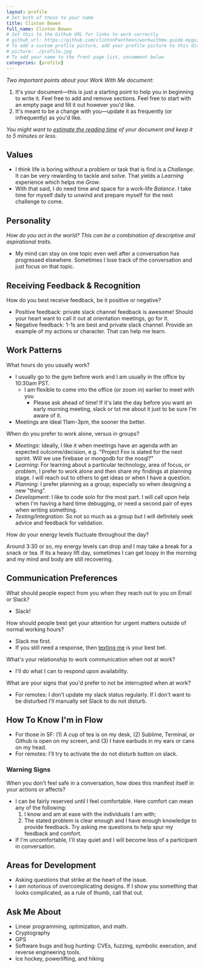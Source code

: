 ```yaml
---
layout: profile
# Set both of these to your name
title: Clinton Bowen
full_name: Clinton Bowen
# Set this to the Github URL for links to work correctly
# github_url: https://github.com/clintonPantheon/workwithme.guide-myguide/
# To add a custom profile picture, add your profile picture to this directory, update, and uncomment the relative link below.
# picture: ./profile.jpg
# To add your name to the front page list, uncomment below
categories: [profile]
---
```


_Two important points about your Work With Me document:_

1. It's your document—this is just a starting point to help you in beginning to write it. Feel free to add and
remove sections. Feel free to start with an empty page and fill it out however you'd like.
1. It's meant to be a change with you—update it as frequently (or infrequently) as you'd like.

_You might want to [estimate the reading time](http://niram.org/read/) of your document and keep it to 5 minutes or less._

## Values

  - I think life is boring without a problem or task that is find is a *Challenge*. It can be very rewarding to tackle and solve.  That yields a *Learning* experience which helps me *Grow*.
  - With that said, I do need time and space for a work-life *Balance*.  I take time for myself daily to unwind and prepare myself for the next challenge to come.

## Personality

  *How do you act in the world? This can be a combination of descriptive and aspirational traits.*

  - My mind can stay on one topic even well after a conversation has progressed elsewhere. Sometimes I lose track of the conversation and just focus on that topic.

## Receiving Feedback & Recognition

How do you best receive feedback, be it positive or negative?

  - Positive feedback: private slack channel feedback is awesome!  Should your heart want to call it out at orientation meetings, go for it.
  - Negative feedback: 1-1s are best and private slack channel. Provide an example of my actions or character.  That can help me learn.

## Work Patterns

What hours do you usually work?

  - I usually go to the gym before work and I am usually in the office by 10:30am PST.
  	- I am flexible to come into the office (or zoom in) earlier to meet with you 
      - Please ask ahead of time!  If it's late the day before you want an early morning meeting, slack or txt me about it just to be sure I'm aware of it.
  - Meetings are ideal 11am-3pm, the sooner the better.  

When do you prefer to work alone, versus in groups? 

  - *Meetings*: Ideally, I like it when meetings have an agenda _with_ an expected outcome/decision, e.g. "Project Fox is slated for the next sprint.  Will we use firebase or mongodb for the nosql?"
  - *Learning*: For learning about a particular technology, area of focus, or problem, I prefer to work alone and then share my findings at planning stage.  I will reach out to others to get ideas or when I have a question.
  - *Planning*: I prefer planning as a group; especially so when designing a new "thing".
  - *Development*:  I like to code solo for the most part.  I will call upon help when I'm having a hard time debugging, or need a second pair of eyes when writing something.
  - *Testing/Integration*: So not so much as a group but I will definitely seek advice and feedback for validation.

How do your energy levels fluctuate throughout the day?

  Around 3:30 or so, my energy levels can drop and I may take a break for a snack or tea.  If its a heavy lift day, sometimes I can get loopy in the morning and my mind and body are still recovering.

## Communication Preferences

What should people expect from you when they reach out to you on Email or Slack?

  - Slack!

How should people best get your attention for urgent matters outside of normal working hours? 

  - Slack me first.
  - If you still need a response, then [texting me](https://getpantheon.bamboohr.com/employees/pto/?id=40624) is your best bet.

What's your relationship to work communication when not at work?

  - I'll do what I can to respond upon availability.

What are your signs that you'd prefer to not be interrupted when at work?
  
  - For remotes:  I don't update my slack status regularly.  If I don't want to be disturbed I'll manually set Slack to do not disturb.

## How To Know I'm in Flow

  - For those in SF: (1) A cup of tea is on my desk, (2) Sublime, Terminal, or Github is open on my screen, and (3) I have earbuds in my ears or cans on my head.
  - For remotes: I'll try to activate the do not disturb button on slack.

### Warning Signs

When you don't feel safe in a conversation, how does this manifest itself in your actions or affects?

  - I can be fairly reserved until I feel comfortable.  Here comfort can mean any of the following:
    1. I know and am at ease with the individuals I am with;
    1. The stated problem is clear enough and I have enough knowledge to provide feedback. Try asking me questions to help spur my feedback and comfort.
  - If I'm uncomfortable, I'll stay quiet and I will become less of a participant in conversation.

## Areas for Development

  - Asking questions that strike at the heart of the issue.
  - I am notorious of overcomplicating designs.  If I show you something that looks complicated, as a rule of thumb, call that out.

## Ask Me About

  - Linear programming, optimization, and math.
  - Cryptography
  - GPS
  - Software bugs and bug hunting: CVEs, fuzzing, symbolic execution, and reverse engineering tools.
  - Ice hockey, powerlifting, and hiking